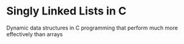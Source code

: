 # Singly Linked Lists in C
Dynamic data structures in C programming that perform much more effectively than arrays
